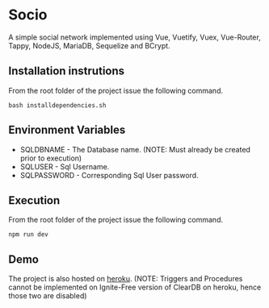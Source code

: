 # Socio
A simple social network implemented using Vue, Vuetify, Vuex, Vue-Router, Tappy, NodeJS, MariaDB, Sequelize and BCrypt.

## Installation instrutions
From the root folder of the project issue the following command.

```
bash installdependencies.sh
```

## Environment Variables
* SQLDBNAME - The Database name. (NOTE: Must already be created prior to execution)
* SQLUSER - Sql Username.
* SQLPASSWORD - Corresponding Sql User password.

## Execution
From the root folder of the project issue the following command.

```
npm run dev
```

## Demo
The project is also hosted on [heroku](http://socio-dbms.herokuapp.com). (NOTE: Triggers and Procedures cannot be implemented on Ignite-Free version of ClearDB on heroku, hence those two are disabled)
